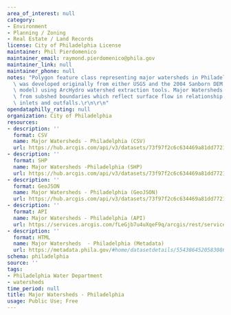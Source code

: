 ```yaml
---
area_of_interest: null
category:
- Environment
- Planning / Zoning
- Real Estate / Land Records
license: City of Philadelphia License
maintainer: Phil Pierdomenico
maintainer_email: raymond.pierdomenico@phila.gov
maintainer_link: null
maintainer_phone: null
notes: "Polygon feature class representing major watersheds in Philadelphia. Data\
  \ was developed originally from either USGS and the 2004 Sanborn DEM (digital elevation\
  \ model) using ArcHydro watershed extraction tools. Major Watersheds are dissolved\
  \ from subshed boundaries which reflect surface flow in relationship to stormwater\
  \ inlets and outfalls.\r\n\r\n"
opendataphilly_rating: null
organization: City of Philadelphia
resources:
- description: ''
  format: CSV
  name: Major Watersheds - Philadelphia (CSV)
  url: https://hub.arcgis.com/api/v3/datasets/73f97f2c6c634469a81dd7721661b63f_0/downloads/data?format=csv&spatialRefId=2272&where=1%3D1
- description: ''
  format: SHP
  name: Major Watersheds -Philadelphia (SHP)
  url: https://hub.arcgis.com/api/v3/datasets/73f97f2c6c634469a81dd7721661b63f_0/downloads/data?format=shp&spatialRefId=2272&where=1%3D1
- description: ''
  format: GeoJSON
  name: Major Watersheds - Philadelphia (GeoJSON)
  url: https://hub.arcgis.com/api/v3/datasets/73f97f2c6c634469a81dd7721661b63f_0/downloads/data?format=geojson&spatialRefId=4326&where=1%3D1
- description: ''
  format: API
  name: Major Watersheds - Philadelphia (API)
  url: https://services.arcgis.com/fLeGjb7u4uXqeF9q/arcgis/rest/services/Major_Watersheds_Phila/FeatureServer/0/query?outFields=*&where=1%3D1
- description: ''
  format: HTML
  name: Major Watersheds  - Philadelphia (Metadata)
  url: https://metadata.phila.gov/#home/datasetdetails/5543864520583086178c4e78/representationdetails/56ccb526a7b14521241eff3b/
schema: philadelphia
source: ''
tags:
- Philadelphia Water Department
- watersheds
time_period: null
title: Major Watersheds - Philadelphia
usage: Public Use; Free
---
```

